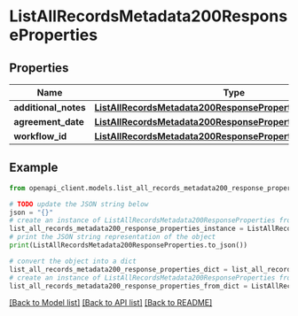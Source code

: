 # ListAllRecordsMetadata200ResponseProperties


## Properties

Name | Type | Description | Notes
------------ | ------------- | ------------- | -------------
**additional_notes** | [**ListAllRecordsMetadata200ResponsePropertiesAdditionalNotes**](ListAllRecordsMetadata200ResponsePropertiesAdditionalNotes.md) |  | [optional] 
**agreement_date** | [**ListAllRecordsMetadata200ResponsePropertiesAgreementDate**](ListAllRecordsMetadata200ResponsePropertiesAgreementDate.md) |  | [optional] 
**workflow_id** | [**ListAllRecordsMetadata200ResponsePropertiesWorkflowId**](ListAllRecordsMetadata200ResponsePropertiesWorkflowId.md) |  | [optional] 

## Example

```python
from openapi_client.models.list_all_records_metadata200_response_properties import ListAllRecordsMetadata200ResponseProperties

# TODO update the JSON string below
json = "{}"
# create an instance of ListAllRecordsMetadata200ResponseProperties from a JSON string
list_all_records_metadata200_response_properties_instance = ListAllRecordsMetadata200ResponseProperties.from_json(json)
# print the JSON string representation of the object
print(ListAllRecordsMetadata200ResponseProperties.to_json())

# convert the object into a dict
list_all_records_metadata200_response_properties_dict = list_all_records_metadata200_response_properties_instance.to_dict()
# create an instance of ListAllRecordsMetadata200ResponseProperties from a dict
list_all_records_metadata200_response_properties_from_dict = ListAllRecordsMetadata200ResponseProperties.from_dict(list_all_records_metadata200_response_properties_dict)
```
[[Back to Model list]](../README.md#documentation-for-models) [[Back to API list]](../README.md#documentation-for-api-endpoints) [[Back to README]](../README.md)


